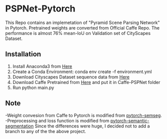 # PSPNet-Pytorch
This Repo contains an implemetation of "Pyramid Scene Parsing Network" in Pytorch. Pretrained weights are converted from Official Caffe Repo. The performance is almost 76% mean-IoU on Validation set of CityScapes Dataset.

## Installation
1. Install Anaconda3 from [Here](https://www.anaconda.com)
2. Create a Conda Environment: conda env create -f environment.yml
3. Download Cityscapes Dataset sequence data from [Here](https://www.cityscapes-dataset.com/)
4. Download Caffe Pretrained from [Here](https://drive.google.com/open?id=0BzaU285cX7TCT1M3TmNfNjlUeEU) and put it in Caffe-PSPNet folder
4. Run python main.py

## Note

-Weight convesion from Caffe to Pytorch is modified from [pytorch-semseg](https://github.com/meetshah1995/pytorch-semseg).
-Preprocessing and loss function is modified from [pytorch-semantic-segmentation](https://github.com/zijundeng/pytorch-semantic-segmentation)
Since the differences were huge, I decided not to add a branch to any of the the above project.
